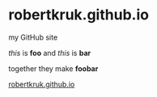 # robertkruk.github.io
my GitHub site

_this_ is **foo**
and _this_ is **bar**

together they make
**foobar**

[robertkruk.github.io](https://robertkruk.github.io)
